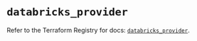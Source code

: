# `databricks_provider`

Refer to the Terraform Registry for docs: [`databricks_provider`](https://registry.terraform.io/providers/databricks/databricks/1.87.1/docs/resources/provider).
